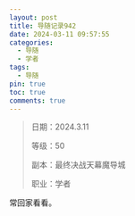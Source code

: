 ```yaml
---
layout: post
title: 导随记录942
date: 2024-03-11 09:57:55
categories:
  - 导随
  - 学者
tags:
  - 导随
pin: true
toc: true
comments: true
---
```

> 日期：2024.3.11
>
> 等级：50
>
> 副本：最终决战天幕魔导城
>
> 职业：学者

常回家看看。